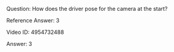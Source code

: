 Question: How does the driver pose for the camera at the start?

Reference Answer: 3

Video ID: 4954732488

Answer: 3

